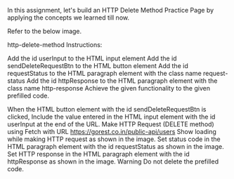In this assignment, let's build an HTTP Delete Method Practice Page by applying the concepts we learned till now.

Refer to the below image.

http-delete-method
Instructions:

Add the id userInput to the HTML input element
Add the id sendDeleteRequestBtn to the HTML button element
Add the id requestStatus to the HTML paragraph element with the class name request-status
Add the id httpResponse to the HTML paragraph element with the class name http-response
Achieve the given functionality to the given prefilled code.

When the HTML button element with the id sendDeleteRequestBtn is clicked,
Include the value entered in the HTML input element with the id userInput at the end of the URL.
Make HTTP Request (DELETE method) using Fetch with URL https://gorest.co.in/public-api/users
Show loading while making HTTP request as shown in the image.
Set status code in the HTML paragraph element with the id requestStatus as shown in the image.
Set HTTP response in the HTML paragraph element with the id httpResponse as shown in the image.
Warning
Do not delete the prefilled code.

